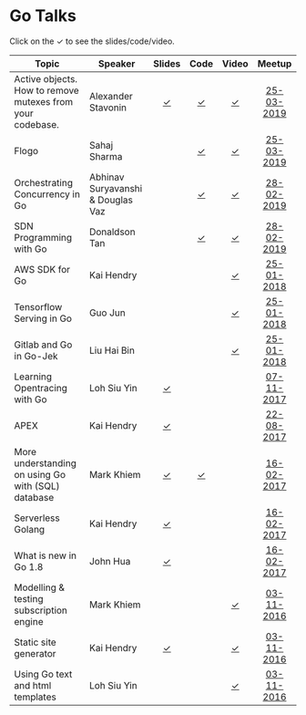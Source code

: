 # Go Talks
Click on the ✓ to see the slides/code/video.

| Topic | Speaker | Slides | Code | Video | Meetup |
| --- | --- |:---:|:---:|:---:|:---:|
| Active objects. How to remove mutexes from your codebase. | Alexander Stavonin | [✓](https://github.com/astavonin/presentations/blob/master/active_objects/presentation.md) | [✓](https://github.com/astavonin/presentations/tree/master/active_objects) | [✓](https://www.youtube.com/watch?v=X_ysR8hujnU) | [25-03-2019](https://www.meetup.com/golangsg/events/259786198/) |
| Flogo | Sahaj Sharma | | [✓](https://github.com/tibcosoftware/flogo) | [✓](https://www.youtube.com/watch?v=IcoMAMh35is) | [25-03-2019](https://www.meetup.com/golangsg/events/259786198/) |
| Orchestrating Concurrency in Go | Abhinav Suryavanshi & Douglas Vaz | | [✓](https://github.com/abhinav3295/go-meetups) | [✓](https://www.youtube.com/watch?v=veoyrc2RDfk) | [28-02-2019](https://www.meetup.com/golangsg/events/258485148/) |
| SDN Programming with Go | Donaldson Tan | | [✓](https://github.com/intel-go/nff-go/tree/master/examples/lb) | [✓](https://www.youtube.com/watch?v=v3XStim6iu8) | [28-02-2019](https://www.meetup.com/golangsg/events/258485148/) |
| AWS SDK for Go | Kai Hendry | | | [✓](https://engineers.sg/v/2254) | [25-01-2018](https://www.meetup.com/golangsg/events/238553007/) |
| Tensorflow Serving in Go | Guo Jun | | | [✓](https://engineers.sg/v/2253) | [25-01-2018](https://www.meetup.com/golangsg/events/238553007/) |
| Gitlab and Go in Go-Jek | Liu Hai Bin | | | [✓](https://engineers.sg/v/2252) | [25-01-2018](https://www.meetup.com/golangsg/events/238553007/) |
| Learning Opentracing with Go | Loh Siu Yin | [✓](https://github.com/siuyin/present_opentracing-go) | | | [07-11-2017](https://www.meetup.com/golangsg/events/243542417/) |
| APEX | Kai Hendry | [✓](http://talks.webconverger.com/2017-08-22/) | | | [22-08-2017](https://www.meetup.com/golangsg/events/242062951/) |
| More understanding on using Go with (SQL) database | Mark Khiem | [✓](https://github.com/exklamationmark/talks/blob/master/singapore_gophers_feb_2017/slide.pdf) | [✓](https://github.com/exklamationmark/talks/tree/master/singapore_gophers_feb_2017) | | [16-02-2017](https://www.meetup.com/golangsg/events/236725569/) |
| Serverless Golang | Kai Hendry | [✓](http://talks.webconverger.com/2017-02-16/) | | | [16-02-2017](https://www.meetup.com/golangsg/events/236725569/) |
| What is new in Go 1.8 | John Hua | [✓](https://www.slideshare.net/huazhihao1/what-is-new-in-go-18-72210978) | | | [16-02-2017](https://www.meetup.com/golangsg/events/236725569/) |
| Modelling & testing subscription engine | Mark Khiem | | | [✓](https://youtu.be/5J2tCMWFs8o) | [03-11-2016](https://www.meetup.com/golangsg/events/234688409/) |
| Static site generator | Kai Hendry | [✓](http://talks.webconverger.com/2016-11-03/) | | [✓](https://youtu.be/J9yxbpmz-nY) | [03-11-2016](https://www.meetup.com/golangsg/events/234688409/) |
| Using Go text and html templates | Loh Siu Yin | | | [✓](https://youtu.be/oRjI-sdiNrY) | [03-11-2016](https://www.meetup.com/golangsg/events/234688409/) |
